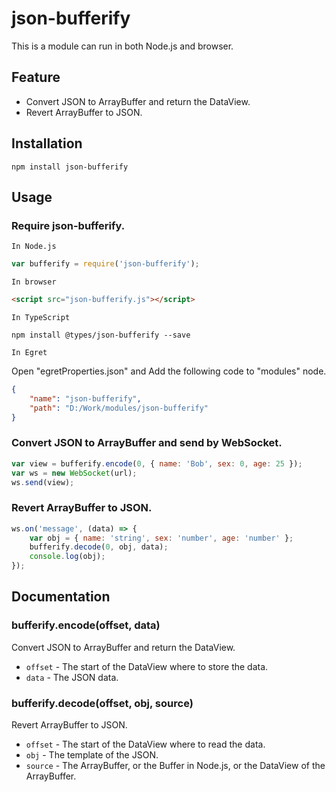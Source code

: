 # json-bufferify

This is a module can run in both Node.js and browser.

## Feature

* Convert JSON to ArrayBuffer and return the DataView.
* Revert ArrayBuffer to JSON.

## Installation

```
npm install json-bufferify
```

## Usage

### Require json-bufferify.

`In Node.js`

```javascript
var bufferify = require('json-bufferify');
```

`In browser`

```html
<script src="json-bufferify.js"></script>
```

`In TypeScript`

```
npm install @types/json-bufferify --save
```

`In Egret`

Open "egretProperties.json" and Add the following code to "modules" node.

```json
{
    "name": "json-bufferify",
    "path": "D:/Work/modules/json-bufferify"
}
```

### Convert JSON to ArrayBuffer and send by WebSocket.

```javascript
var view = bufferify.encode(0, { name: 'Bob', sex: 0, age: 25 });
var ws = new WebSocket(url);
ws.send(view);
```

### Revert ArrayBuffer to JSON.

```javascript
ws.on('message', (data) => {
    var obj = { name: 'string', sex: 'number', age: 'number' };
    bufferify.decode(0, obj, data);
    console.log(obj);
});
```

## Documentation

### bufferify.encode(offset, data)

Convert JSON to ArrayBuffer and return the DataView.

* `offset` - The start of the DataView where to store the data.
* `data` - The JSON data.

### bufferify.decode(offset, obj, source)

Revert ArrayBuffer to JSON.

* `offset` - The start of the DataView where to read the data.
* `obj` - The template of the JSON.
* `source` - The ArrayBuffer, or the Buffer in Node.js, or the DataView of the ArrayBuffer.